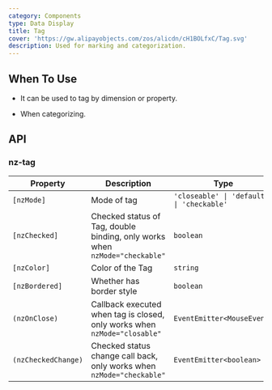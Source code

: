 ```yaml
---
category: Components
type: Data Display
title: Tag
cover: 'https://gw.alipayobjects.com/zos/alicdn/cH1BOLfxC/Tag.svg'
description: Used for marking and categorization.
---
```



## When To Use

- It can be used to tag by dimension or property.

- When categorizing.


## API

### nz-tag

| Property            | Description                                                                 | Type                                      | Default     |
| ------------------- | --------------------------------------------------------------------------- | ----------------------------------------- | ----------- |
| `[nzMode]`          | Mode of tag                                                                 | `'closeable' \| 'default' \| 'checkable'` | `'default'` |
| `[nzChecked]`       | Checked status of Tag, double binding, only works when `nzMode="checkable"` | `boolean`                                 | `false`     |
| `[nzColor]`         | Color of the Tag                                                            | `string`                                  | -           |
| `[nzBordered]`      | Whether has border style                                                    | `boolean`                                 | `true`      |
| `(nzOnClose)`       | Callback executed when tag is closed, only works when `nzMode="closable"`   | `EventEmitter<MouseEvent>`                | -           |
| `(nzCheckedChange)` | Checked status change call back, only works when `nzMode="checkable"`       | `EventEmitter<boolean>`                   | -           |
